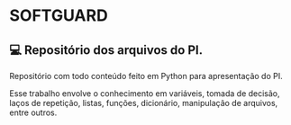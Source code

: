 # SOFTGUARD

## 💻 Repositório dos arquivos do PI.

Repositório com todo conteúdo feito em Python para apresentação do PI.

Esse trabalho envolve o conhecimento em variáveis, tomada de decisão, laços de repetição, listas, funções, dicionário, manipulação de arquivos, entre outros.
